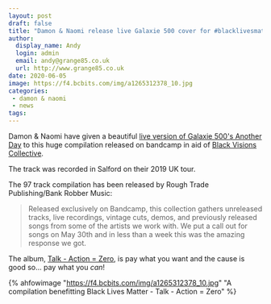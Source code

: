 ```yaml
---
layout: post
draft: false
title: "Damon & Naomi release live Galaxie 500 cover for #blacklivesmatter compilation"
author: 
  display_name: Andy
  login: admin
  email: andy@grange85.co.uk
  url: http://www.grange85.co.uk
date: 2020-06-05
image: https://f4.bcbits.com/img/a1265312378_10.jpg
categories:
 - damon & naomi
 - news
tags:
---
```

Damon & Naomi have given a beautiful [live version of Galaxie 500's Another Day](https://roughtradepublishing.bandcamp.com/track/damon-and-naomi-another-day-galaxie-500-cover) to this huge compilation released on bandcamp in aid of [Black Visions Collective](https://www.blackvisionsmn.org/).

The track was recorded in Salford on their 2019 UK tour.

The 97 track compilation has been released by Rough Trade Publishing/Bank Robber Music:

> Released exclusively on Bandcamp, this collection gathers unreleased tracks, live recordings, vintage cuts, demos, and previously released songs from some of the artists we work with. We put a call out for songs on May 30th and in less than a week this was the amazing response we got.

The album, [Talk - Action = Zero](https://roughtradepublishing.bandcamp.com/album/talk-action-zero-a-compilation-benefitting-black-lives-matter), is pay what you want and the cause is good so... pay what you *can*!

{% ahfowimage "https://f4.bcbits.com/img/a1265312378_10.jpg" "A compilation benefitting Black Lives Matter - Talk - Action = Zero" %}
